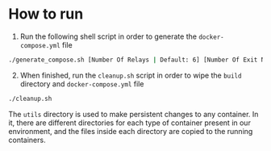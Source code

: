 # How to run

1. Run the following shell script in order to generate the `docker-compose.yml` file
```bash
./generate_compose.sh [Number Of Relays | Default: 6] [Number Of Exit Nodes | Default: 3]
```

2. When finished, run the `cleanup.sh` script in order to wipe the `build` directory and `docker-compose.yml` file
```bash
./cleanup.sh
```

The `utils` directory is used to make persistent changes to any container. In it, there are different directories for each type of container present in our environment, and the files inside each directory are copied to the running containers.
